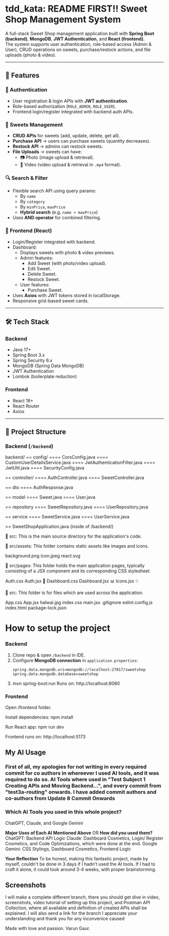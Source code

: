 # tdd_kata: README FIRST!! Sweet Shop Management System

A full-stack Sweet Shop management application built with **Spring Boot (backend)**, **MongoDB**, **JWT Authentication**, and **React (frontend)**.  
The system supports user authentication, role-based access (Admin & User), CRUD operations on sweets, purchase/restock actions, and file uploads (photo & video).  

---

## 🚀 Features

### 🔐 Authentication
- User registration & login APIs with **JWT authentication**.
- Role-based authorization (`ROLE_ADMIN`, `ROLE_USER`).
- Frontend login/register integrated with backend auth APIs.

### 🛒 Sweets Management
- **CRUD APIs** for sweets (add, update, delete, get all).
- **Purchase API** → users can purchase sweets (quantity decreases).
- **Restock API** → admins can restock sweets.
- **File Uploads** → sweets can have:
  - 📷 Photo (image upload & retrieval).
  - 🎥 Video (video upload & retrieval in `.mp4` format).

### 🔍 Search & Filter
- Flexible search API using query params:
  - By `name`
  - By `category`
  - By `minPrice`, `maxPrice`
  - **Hybrid search** (e.g. `name + maxPrice`)
- Uses **AND operator** for combined filtering.

### 🎨 Frontend (React)
- Login/Register integrated with backend.
- Dashboard:
  - Displays sweets with photo & video previews.
  - Admin features:
    - Add Sweet (with photo/video upload).
    - Edit Sweet.
    - Delete Sweet.
    - Restock Sweet.
  - User features:
    - Purchase Sweet.
- Uses **Axios** with JWT tokens stored in localStorage.
- Responsive grid-based sweet cards.

---

## 🛠️ Tech Stack

### Backend
- Java 17+
- Spring Boot 3.x
- Spring Security 6.x
- MongoDB (Spring Data MongoDB)
- JWT Authentication
- Lombok (boilerplate reduction)

### Frontend
- React 18+
- React Router
- Axios

---

## 📂 Project Structure

### Backend (`/backend`)
backend/
== config/
==== CorsConfig.java
==== CustomUserDetailsService.java
==== JwtAuthenticationFilter.java
==== JwtUtil.java
==== SecurityConfig.java

== controller/
==== AuthController.java
==== SweetController.java

== dto
==== AuthResponse.java

== model
==== Sweet.java
==== User.java

== repository
==== SweetRepository.java
==== UserRepository.java

== service
==== SweetService.java
==== UserService.java

== SweetShopApplication.java (inside of /backend/)

📂 src: This is the main source directory for the application's code.

📂 src/assets: This folder contains static assets like images and icons.

background.png 
icon.jpeg 
react.svg 

📂 src/pages: This folder holds the main application pages, typically consisting of a JSX component and its corresponding CSS stylesheet.

Auth.css
Auth.jsx 🔐
Dashboard.css
Dashboard.jsx 📊
Icons.jsx ✨

📂 src: This folder is for files which are used across the application.

App.css
App.jsx
halwai.jpg
index.css
main.jsx
.gitignore
eslint.config.js
index.html
package-lock.json


# How to setup the project

### Backend
1. Clone repo & open `/backend` in IDE.
2. Configure **MongoDB connection** in `application.properties`:
   ```properties
   spring.data.mongodb.uri=mongodb://localhost:27017/sweetshop
   spring.data.mongodb.database=sweetshop
3. mvn spring-boot:run
Runs on: http://localhost:8080

### Frontend

Open /frontend folder.

Install dependencies:
npm install

Run React app:
npm run dev

Frontend runs on: http://localhost:5173

## My AI Usage

### First of all, my apologies for not writing in every required commit for co authors in whereever I used AI tools, and it was required to do so. AI Tools where used in "Test Subject 1 Creating APIs and Moving Backend...", and every commit from "test3a-routing" onwards. I have added commit authors and co-authors from Update 8 Commit Onwards

### Which AI Tools you used in this whole project?
ChatGPT, Claude, and Google Gemini

**Major Uses of Each AI Mentioned Above** OR **How did you used them?**
ChatGPT: Backend API Logic
Claude: Dashboard Cosmetics, Login/ Register Cosmetics, and Code Optimizations, which were done at the end.
Google Gemini: CSS Stylings, Dashboard Cosmetics, Frontend Logic

**Your Reflection**
To be honest, making this fantastic project, made by myself, couldn't be done in 3 days if I hadn't used the AI tools. If I had to craft it alone, it could took around 3-4 weeks, with proper brainstorming.

## Screenshots


I will make a complete different branch, there you should get dive in video, screenshots, video tutorial of setting up this project, and Postman API Collection, where all available and definition of created APIs shall be explained. 
I will also send a link for the branch
I appreciate your understanding and thank you for any inconvenice caused


Made with love and passion. Varun Gaur.
